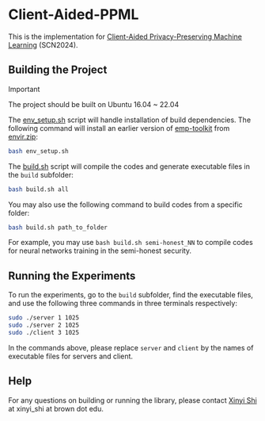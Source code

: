 # Client-Aided-PPML

This is the implementation for [Client-Aided Privacy-Preserving Machine Learning](https://eprint.iacr.org/2024/1196) (SCN2024).

## Building the Project

> [!IMPORTANT]
> The project should be built on Ubuntu 16.04 ~ 22.04

The [env_setup.sh](env_setup.sh) script will handle installation of build dependencies. The following command will install an earlier version of [emp-toolkit](https://github.com/emp-toolkit) from [envir.zip](envir.zip): 

```bash
bash env_setup.sh
```

The [build.sh](env_setup.sh) script will compile the codes and generate executable files in the `build` subfolder:

```bash
bash build.sh all
```

You may also use the following command to build codes from a specific folder:

```bash
bash build.sh path_to_folder
```
For example, you may use `bash build.sh semi-honest_NN` to compile codes for neural networks training in the semi-honest security.

## Running the Experiments

To run the experiments, go to the `build` subfolder, find the executable files, and use the following three commands in three terminals respectively:
```bash
sudo ./server 1 1025
sudo ./server 2 1025
sudo ./client 3 1025
```
In the commands above, please replace `server` and `client` by the names of executable files for servers and client.

## Help

For any questions on building or running the library, please contact [Xinyi Shi](mailto:xinyi_shi@brown.edu) at xinyi_shi at brown dot edu.
